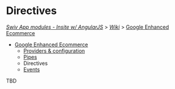# Directives
[_Swiv App modules - Insite w/ AngularJS_](../../../) > [_Wiki_](../../) > [Google Enhanced Ecommerce](../)

- [Google Enhanced Ecommerce](../)
    - [Providers & configuration](../providers)
    - [Pipes](../pipes)
    - Directives
    - [Events](../events)

TBD